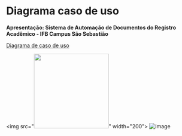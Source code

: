 # Diagrama caso de uso
**Apresentação: Sistema de Automação de Documentos do Registro Acadêmico - IFB Campus São Sebastião**

[Diagrama de caso de uso](https://drive.google.com/file/d/1Dn_0xKC-Fd_6IFnM6_AO9LEbQxmbTNWJ/view?usp=sharing)

<img 
src="<img 
src="https://media3.giphy.com/media/klES1W6eoE5k0xTPCk/200w.webp?cid=ecf05e4746000rhtov6z3bq1b42utqdryy2inpk378u3f6ue&ep=v1_gifs_related&rid=200w.webp&ct=g" width="200">" width="200">
![image](https://github.com/sisedusiqueira/projeto-1M1/assets/138258723/c6571e22-3453-46ef-a83e-14b838826888)
